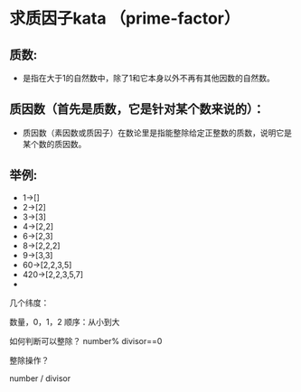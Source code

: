 # 求质因子kata （prime-factor）

## 质数:
 * 是指在大于1的自然数中，除了1和它本身以外不再有其他因数的自然数。
 
## 质因数（首先是质数，它是针对某个数来说的）：
 * 质因数（素因数或质因子）在数论里是指能整除给定正整数的质数，说明它是某个数的质因数。

## 举例: 
 * 1->[]
 * 2->[2]
 * 3->[3]
 * 4->[2,2]
 * 6->[2,3]
 * 8->[2,2,2]
 * 9->[3,3]
 * 60->[2,2,3,5]
 * 420->[2,2,3,5,7]
 *
 
 几个纬度：
 
数量，0，1，2
顺序：从小到大


如何判断可以整除？
number% divisor==0

整除操作？

number / divisor


